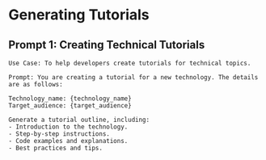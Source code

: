# Generating Tutorials

## Prompt 1: Creating Technical Tutorials
```
Use Case: To help developers create tutorials for technical topics.

Prompt: You are creating a tutorial for a new technology. The details are as follows:

Technology_name: {technology_name}
Target_audience: {target_audience}

Generate a tutorial outline, including:
- Introduction to the technology.
- Step-by-step instructions.
- Code examples and explanations.
- Best practices and tips.
```